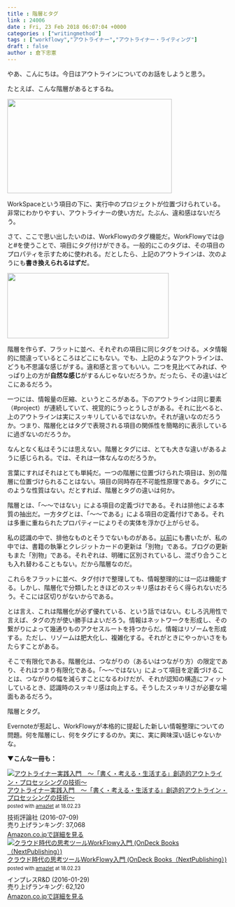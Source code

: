 ```yaml
---
title : 階層とタグ
link : 24006
date : Fri, 23 Feb 2018 06:07:04 +0000
categories : ["writingmethod"]
tags : ["workflowy","アウトライナー","アウトライナー・ライティング"]
draft : false
author : 倉下忠憲
---
```


やあ、こんにちは。今日はアウトラインについてのお話をしようと思う。

たとえば、こんな階層があるとするね。

<a href="https://rashita.net/blog/?attachment_id=24007" rel="attachment wp-att-24007"><img src="https://rashita.net/blog/wp-content/uploads/2018/02/screenshot-42.png" alt="" width="376" height="215" class="alignnone size-full wp-image-24007" /></a>

WorkSpaceという項目の下に、実行中のプロジェクトが位置づけられている。非常にわかりやすい、アウトライナーの使い方だ。たぶん、違和感はないだろう。

さて、ここで思い出したいのは、WorkFlowyのタグ機能だ。WorkFlowyでは@と#を使うことで、項目にタグ付けができる。一般的にこのタグは、その項目のプロパティを示すために使われる。だとしたら、上記のアウトラインは、次のようにも<strong>書き換えられるはずだ</strong>。

<a href="https://rashita.net/blog/?attachment_id=24009" rel="attachment wp-att-24009"><img src="https://rashita.net/blog/wp-content/uploads/2018/02/screenshot-43.png" alt="" width="369" height="149" class="alignnone size-full wp-image-24009" /></a>

階層を作らず、フラットに並べ、それぞれの項目に同じタグをつける。メタ情報的に間違っているところはどこにもない。でも、上記のようなアウトラインは、どうも不思議な感じがする。違和感と言ってもいい。二つを見比べてみれば、やっぱり上の方が<strong>自然な感じ</strong>がするんじゃないだろうか。だったら、その違いはどこにあるだろう。

一つには、情報量の圧縮、というところがある。下のアウトラインは同じ要素（#project）が連続していて、視覚的にうっとうしさがある。それに比べると、上のアウトラインは実にスッキリしているではないか。それが違いなのだろうか。つまり、階層化とはタグで表現される項目の関係性を簡略的に表示しているに過ぎないのだろうか。

なんとなく私はそうには思えない。階層とタグには、とても大きな違いがあるように感じられる。では、それは一体なんなのだろうか。

言葉にすればそれはとても単純だ。一つの階層に位置づけられた項目は、別の階層に位置づけられることはない。項目の同時存在不可能性原理である。タグにこのような性質はない。だとすれば、階層とタグの違いは何か。

階層とは、「〜〜ではない」による項目の定義づけである。それは排他による本質の抽出だ。一方タグとは、「〜〜である」による項目の定義付けである。それは多重に重ねられたプロパティーによりその実体を浮かび上がらせる。

私の認識の中で、排他なものとそうでないものがある。<a href="https://rashita.net/blog/?p=23991" title="正確で無意味な階層 – R-style">以前</a>にも書いたが、私の中では、書籍の執筆とクレジットカードの更新は「別物」である。ブログの更新もまた「別物」である。それぞれは、明確に区別されているし、混ざり合うことも入れ替わることもない。だから階層なのだ。

これらをフラットに並べ、タグ付けで整理しても、情報整理的には一応は機能する。しかし、階層化で分類したときほどのスッキリ感はおそらく得られないだろう。そこには区切りがないからである。

とは言え、これは階層化が必ず優れている、という話ではない。むしろ汎用性で言えば、タグの方が使い勝手はよいだろう。情報はネットワークを形成し、その繋がりによって幾通りものアクセスルートを持つからだ。情報はリゾームを形成する。ただし、リゾームは肥大化し、複雑化する。それがときにやっかいさをもたらすことがある。

そこで有限化である。階層化は、つながりの（あるいはつながり方）の限定であり、それはつまり有限化である。「〜〜ではない」によって項目を定義づけることは、つながりの幅を減らすことになるわけだが、それが認知の構造にフィットしているとき、認識時のスッキリ感は向上する。そうしたスッキリさが必要な場面もあるだろう。

階層とタグ。

Evernoteが惹起し、WorkFlowyが本格的に提起した新しい情報整理についての問題。何を階層にし、何をタグにするのか。実に、実に興味深い話じゃないかな。

<strong>▼こんな一冊も：</strong>

<div class="amazlet-box" style="margin-bottom:0px;"><div class="amazlet-image" style="float:left;margin:0px 12px 1px 0px;"><a href="http://www.amazon.co.jp/exec/obidos/ASIN/B01I0TZWUK/rashita1000-22/ref=nosim/" name="amazletlink" target="_blank"><img src="https://images-fe.ssl-images-amazon.com/images/I/51HoJpXhvnL._SL160_.jpg" alt="アウトライナー実践入門　～「書く・考える・生活する」創造的アウトライン・プロセッシングの技術～" style="border: none;" /></a></div><div class="amazlet-info" style="line-height:120%; margin-bottom: 10px"><div class="amazlet-name" style="margin-bottom:10px;line-height:120%"><a href="http://www.amazon.co.jp/exec/obidos/ASIN/B01I0TZWUK/rashita1000-22/ref=nosim/" name="amazletlink" target="_blank">アウトライナー実践入門　～「書く・考える・生活する」創造的アウトライン・プロセッシングの技術～</a><div class="amazlet-powered-date" style="font-size:80%;margin-top:5px;line-height:120%">posted with <a href="http://www.amazlet.com/" title="amazlet" target="_blank">amazlet</a> at 18.02.23</div></div><div class="amazlet-detail">技術評論社 (2016-07-09)<br />売り上げランキング: 37,068<br /></div><div class="amazlet-sub-info" style="float: left;"><div class="amazlet-link" style="margin-top: 5px"><a href="http://www.amazon.co.jp/exec/obidos/ASIN/B01I0TZWUK/rashita1000-22/ref=nosim/" name="amazletlink" target="_blank">Amazon.co.jpで詳細を見る</a></div></div></div><div class="amazlet-footer" style="clear: left"></div></div>


<div class="amazlet-box" style="margin-bottom:0px;"><div class="amazlet-image" style="float:left;margin:0px 12px 1px 0px;"><a href="http://www.amazon.co.jp/exec/obidos/ASIN/B01AXRCDU4/rashita1000-22/ref=nosim/" name="amazletlink" target="_blank"><img src="https://images-fe.ssl-images-amazon.com/images/I/51ymv5zS94L._SL160_.jpg" alt="クラウド時代の思考ツールWorkFlowy入門 (OnDeck Books（NextPublishing）)" style="border: none;" /></a></div><div class="amazlet-info" style="line-height:120%; margin-bottom: 10px"><div class="amazlet-name" style="margin-bottom:10px;line-height:120%"><a href="http://www.amazon.co.jp/exec/obidos/ASIN/B01AXRCDU4/rashita1000-22/ref=nosim/" name="amazletlink" target="_blank">クラウド時代の思考ツールWorkFlowy入門 (OnDeck Books（NextPublishing）)</a><div class="amazlet-powered-date" style="font-size:80%;margin-top:5px;line-height:120%">posted with <a href="http://www.amazlet.com/" title="amazlet" target="_blank">amazlet</a> at 18.02.23</div></div><div class="amazlet-detail">インプレスR&D (2016-01-29)<br />売り上げランキング: 62,120<br /></div><div class="amazlet-sub-info" style="float: left;"><div class="amazlet-link" style="margin-top: 5px"><a href="http://www.amazon.co.jp/exec/obidos/ASIN/B01AXRCDU4/rashita1000-22/ref=nosim/" name="amazletlink" target="_blank">Amazon.co.jpで詳細を見る</a></div></div></div><div class="amazlet-footer" style="clear: left"></div></div>




